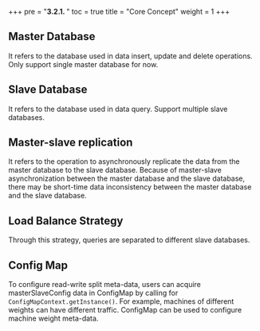 +++
pre = "<b>3.2.1. </b>"
toc = true
title = "Core Concept"
weight = 1
+++

## Master Database

It refers to the database used in data insert, update and delete operations. Only support single master database for now.

## Slave Database

It refers to the database used in data query. Support multiple slave databases.

## Master-slave replication

It refers to the operation to asynchronously replicate the data from the master database to the slave database. 
Because of master-slave asynchronization between the master database and the slave database, there may be short-time data inconsistency between the master database and the slave database.  

## Load Balance Strategy

Through this strategy, queries are separated to different slave databases.

## Config Map

To configure read-write split meta-data, users can acquire masterSlaveConfig data in ConfigMap by calling for `ConfigMapContext.getInstance()`. 
For example, machines of different weights can have different traffic. 
ConfigMap can be used to configure machine weight meta-data.
